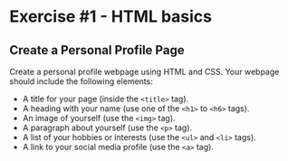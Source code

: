 # Exercise #1 - HTML basics

## Create a Personal Profile Page

Create a personal profile webpage using HTML and CSS. Your webpage should include the following elements:

- A title for your page (inside the ```<title>``` tag).
- A heading with your name (use one of the ```<h1>``` to ```<h6>``` tags).
- An image of yourself (use the ```<img>``` tag).
- A paragraph about yourself (use the ```<p>``` tag).
- A list of your hobbies or interests (use the ```<ul>``` and ```<li>``` tags).
- A link to your social media profile (use the ```<a>``` tag).

